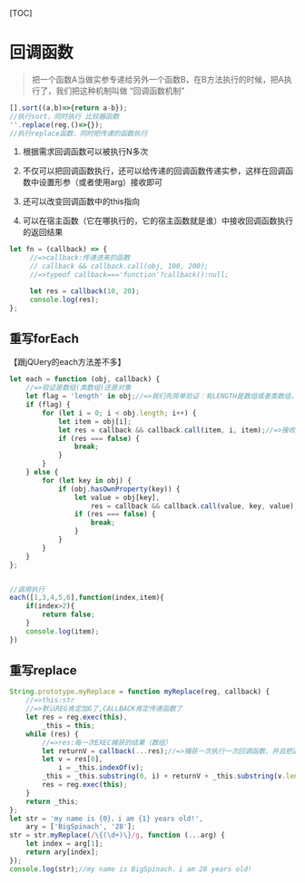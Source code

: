 [TOC]



#  回调函数

> 把一个函数A当做实参专递给另外一个函数B，在B方法执行的时候，把A执行了，我们把这种机制叫做 “回调函数机制”

```javascript
[].sort((a,b)=>{return a-b});
//执行sort，同时执行 比较器函数
''.replace(reg,()=>{});
//执行replace函数，同时把传递的函数执行
```



1. 根据需求回调函数可以被执行N多次

2. 不仅可以把回调函数执行，还可以给传递的回调函数传递实参，这样在回调函数中设置形参（或者使用arg）接收即可

3. 还可以改变回调函数中的this指向

4. 可以在宿主函数（它在哪执行的，它的宿主函数就是谁）中接收回调函数执行的返回结果

```javascript
let fn = (callback) => {
     //=>callback:传递进来的函数
     // callback && callback.call(obj, 100, 200);
     //=>typeof callback==='function'?callback():null;

     let res = callback(10, 20);
     console.log(res);
};
```





## 重写forEach



【跟jQUery的each方法差不多】



```javascript
let each = function (obj, callback) {
    //=>验证是数组(类数组)还是对象
    let flag = 'length' in obj;//=>我们先简单验证：有LENGTH是数组或者类数组，没有是对象
    if (flag) {
        for (let i = 0; i < obj.length; i++) {
            let item = obj[i];
            let res = callback && callback.call(item, i, item);//=>接收回调函数的返回值，如果返回的是FALSE，我们结束循环即可
            if (res === false) {
                break;
            }
        }
    } else {
        for (let key in obj) {
            if (obj.hasOwnProperty(key)) {
                let value = obj[key],
                    res = callback && callback.call(value, key, value);
                if (res === false) {
                    break;
                }
            }
        }
    }
};


//调用执行
each([1,3,4,5,6],function(index,item){
    if(index>2){
        return false;
    }
    console.log(item);
})

```

## 重写replace

```javascript
String.prototype.myReplace = function myReplace(reg, callback) {
    //=>this:str
    //=>默认REG肯定加G了,CALLBACK肯定传递函数了
    let res = reg.exec(this),
        _this = this;
    while (res) {
        //=>res:每一次EXEC捕获的结果（数组）
        let returnV = callback(...res);//=>捕获一次执行一次回调函数，并且把通过EXEC捕获的数组展开，每一项都依次传递给回调函数（returnV：当前回调函数执行的返回结果，我们要拿这个结果替换字符串中当前大正则匹配的内容）
        let v = res[0],
            i = _this.indexOf(v);
        _this = _this.substring(0, i) + returnV + _this.substring(v.length + i);
        res = reg.exec(this);
    }
    return _this;
};
let str = 'my name is {0}，i am {1} years old!',
    ary = ['BigSpinach', '28'];
str = str.myReplace(/\{(\d+)\}/g, function (...arg) {
    let index = arg[1];
    return ary[index];
});
console.log(str);//my name is BigSpinach，i am 28 years old!
```

